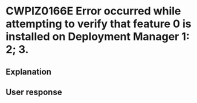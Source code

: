 # CWPIZ0166E Error occurred while attempting to verify that feature 0 is installed on Deployment Manager 1: 2; 3.

## Explanation

## User response